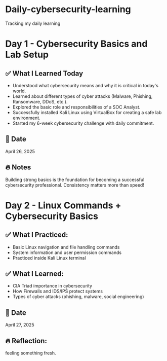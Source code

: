 # Daily-cybersecurity-learning
Tracking my daily learning
# Day 1 - Cybersecurity Basics and Lab Setup

## ✅ What I Learned Today

- Understood what cybersecurity means and why it is critical in today's world.
- Learned about different types of cyber attacks (Malware, Phishing, Ransomware, DDoS, etc.).
- Explored the basic role and responsibilities of a SOC Analyst.
- Successfully installed Kali Linux using VirtualBox for creating a safe lab environment.
- Started my 6-week cybersecurity challenge with daily commitment.

## 📅 Date
April 26, 2025

## 🔥 Notes
Building strong basics is the foundation for becoming a successful cybersecurity professional. Consistency matters more than speed!



# Day 2 - Linux Commands + Cybersecurity Basics

## ✅ What I Practiced:
- Basic Linux navigation and file handling commands
- System information and user permission commands
- Practiced inside Kali Linux terminal

## ✅ What I Learned:
- CIA Triad importance in cybersecurity
- How Firewalls and IDS/IPS protect systems
- Types of cyber attacks (phishing, malware, social engineering)

## 📅 Date
April 27, 2025

## 🔥 Reflection:
feeling something fresh.
